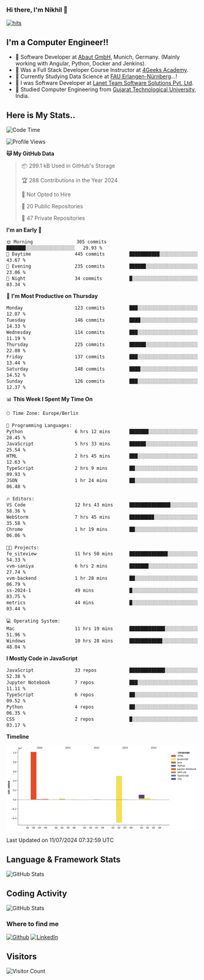 ### Hi there, I'm Nikhil 👋

[![hits](https://hits.sh/github.com/silentsoft/hits.svg?color=2311cc)](https://hits.sh/github.com/silentsoft/hits/)

## I'm a  Computer Engineer!!

- 🌱 Software Developer at [Abaut GmbH](https://www.abaut.de/), Munich, Germany. (Mainly working with Angular, Python, Docker and Jenkins).
- 🌱 Was a Full Stack Developer Course Instructor at [4Geeks Academy](https://4geeks.com/).
- 🌱 Currently Studying Data Science at [FAU Erlangen-Nürnberg](https://www.fau.de/)...!
- 🌱 I was Software Developer at [Lanet Team Software Solutions Pvt. Ltd](https://lanetteam.com/).
- 🌱 Studied Computer Engineering from [Gujarat Technological University](https://www.gtu.ac.in/), India.

<h2>Here is My Stats..</h2>

<!--START_SECTION:waka-->
![Code Time](http://img.shields.io/badge/Code%20Time-23%20hrs%2032%20mins-blue)

![Profile Views](http://img.shields.io/badge/Profile%20Views-0-blue)

**🐱 My GitHub Data** 

> 📦 299.1 kB Used in GitHub's Storage 
 > 
> 🏆 288 Contributions in the Year 2024
 > 
> 🚫 Not Opted to Hire
 > 
> 📜 20 Public Repositories 
 > 
> 🔑 47 Private Repositories 
 > 
**I'm an Early 🐤** 

```text
🌞 Morning                305 commits         ███████░░░░░░░░░░░░░░░░░░   29.93 % 
🌆 Daytime                445 commits         ███████████░░░░░░░░░░░░░░   43.67 % 
🌃 Evening                235 commits         ██████░░░░░░░░░░░░░░░░░░░   23.06 % 
🌙 Night                  34 commits          █░░░░░░░░░░░░░░░░░░░░░░░░   03.34 % 
```
📅 **I'm Most Productive on Thursday** 

```text
Monday                   123 commits         ███░░░░░░░░░░░░░░░░░░░░░░   12.07 % 
Tuesday                  146 commits         ████░░░░░░░░░░░░░░░░░░░░░   14.33 % 
Wednesday                114 commits         ███░░░░░░░░░░░░░░░░░░░░░░   11.19 % 
Thursday                 225 commits         ██████░░░░░░░░░░░░░░░░░░░   22.08 % 
Friday                   137 commits         ███░░░░░░░░░░░░░░░░░░░░░░   13.44 % 
Saturday                 148 commits         ████░░░░░░░░░░░░░░░░░░░░░   14.52 % 
Sunday                   126 commits         ███░░░░░░░░░░░░░░░░░░░░░░   12.37 % 
```


📊 **This Week I Spent My Time On** 

```text
🕑︎ Time Zone: Europe/Berlin

💬 Programming Languages: 
Python                   6 hrs 12 mins       ███████░░░░░░░░░░░░░░░░░░   28.45 % 
JavaScript               5 hrs 33 mins       ██████░░░░░░░░░░░░░░░░░░░   25.54 % 
HTML                     2 hrs 45 mins       ███░░░░░░░░░░░░░░░░░░░░░░   12.63 % 
TypeScript               2 hrs 9 mins        ██░░░░░░░░░░░░░░░░░░░░░░░   09.93 % 
JSON                     1 hr 24 mins        ██░░░░░░░░░░░░░░░░░░░░░░░   06.48 % 

🔥 Editors: 
VS Code                  12 hrs 43 mins      ███████████████░░░░░░░░░░   58.36 % 
WebStorm                 7 hrs 45 mins       █████████░░░░░░░░░░░░░░░░   35.58 % 
Chrome                   1 hr 19 mins        ██░░░░░░░░░░░░░░░░░░░░░░░   06.06 % 

🐱‍💻 Projects: 
fe_siteview              11 hrs 50 mins      ██████████████░░░░░░░░░░░   54.33 % 
vvm-saniya               6 hrs 2 mins        ███████░░░░░░░░░░░░░░░░░░   27.74 % 
vvm-backend              1 hr 28 mins        ██░░░░░░░░░░░░░░░░░░░░░░░   06.79 % 
ss-2024-1                49 mins             █░░░░░░░░░░░░░░░░░░░░░░░░   03.75 % 
metrics                  44 mins             █░░░░░░░░░░░░░░░░░░░░░░░░   03.44 % 

💻 Operating System: 
Mac                      11 hrs 19 mins      █████████████░░░░░░░░░░░░   51.96 % 
Windows                  10 hrs 28 mins      ████████████░░░░░░░░░░░░░   48.04 % 
```

**I Mostly Code in JavaScript** 

```text
JavaScript               33 repos            █████████████░░░░░░░░░░░░   52.38 % 
Jupyter Notebook         7 repos             ███░░░░░░░░░░░░░░░░░░░░░░   11.11 % 
TypeScript               6 repos             ██░░░░░░░░░░░░░░░░░░░░░░░   09.52 % 
Python                   4 repos             ██░░░░░░░░░░░░░░░░░░░░░░░   06.35 % 
CSS                      2 repos             █░░░░░░░░░░░░░░░░░░░░░░░░   03.17 % 
```



**Timeline**

![Lines of Code chart](https://raw.githubusercontent.com/nikhilmaguwala/nikhilmaguwala/main/assets/bar_graph.png)


 Last Updated on 11/07/2024 07:32:59 UTC
<!--END_SECTION:waka-->

<h2>Language & Framework Stats</h2>

<p><img src="https://wakatime.com/share/@nikhilmaguwala/c3a602bc-d71e-4537-af7e-60f99b3f8806.svg" alt="GitHub Stats"></p>

<h2>Coding Activity</h2>

<p><img src="https://wakatime.com/share/@nikhilmaguwala/7dd532b8-3e5e-4c26-8c46-68cc27712a92.svg" alt="GitHub Stats"></p>

<h3>Where to find me</h3>
<p>
    <a href="https://github.com/nikhilmaguwala" target="_blank"><img alt="Github" src="https://img.shields.io/badge/GitHub-%2312100E.svg?&style=for-the-badge&logo=Github&logoColor=white" /></a>
    <a href="https://www.linkedin.com/in/nikhil-maguwala" target="_blank"><img alt="LinkedIn" src="https://img.shields.io/badge/linkedin-%230077B5.svg?&style=for-the-badge&logo=linkedin&logoColor=white" /></a> 
</p>


<h2>Visitors</h2>

![Visitor Count](https://profile-counter.glitch.me/nikhilmaguwala/count.svg)

[website]: https://nikhilmaguwala.github.io/
[instagram]: https://www.instagram.com/nikhil_maguwala/
[linkedin]: https://www.linkedin.com/in/nikhil-maguwala/

